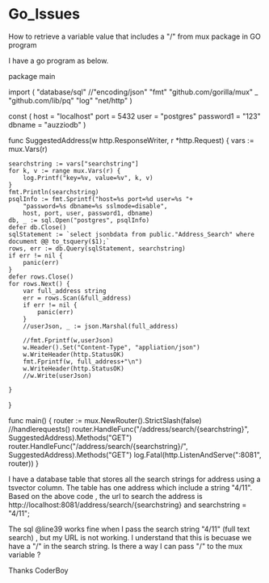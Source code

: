 # Go_Issues
How to retrieve a variable value that includes a "/" from mux package in GO program

I have a go program as below.

package main

import (
	"database/sql"
	//"encoding/json"
	"fmt"
	"github.com/gorilla/mux"
	_ "github.com/lib/pq"
	"log"
	"net/http"
)

const (
	host      = "localhost"
	port      = 5432
	user      = "postgres"
	password1 = "123"
	dbname    = "auzziodb"
)

func SuggestedAddress(w http.ResponseWriter, r *http.Request) {
	vars := mux.Vars(r)

	searchstring := vars["searchstring"]
	for k, v := range mux.Vars(r) {
		log.Printf("key=%v, value=%v", k, v)
	}
	fmt.Println(searchstring)
	psqlInfo := fmt.Sprintf("host=%s port=%d user=%s "+
		"password=%s dbname=%s sslmode=disable",
		host, port, user, password1, dbname)
	db, _ := sql.Open("postgres", psqlInfo)
	defer db.Close()
	sqlStatement := `select jsonbdata from public."Address_Search" where document @@ to_tsquery($1);`
	rows, err := db.Query(sqlStatement, searchstring)
	if err != nil {
		panic(err)
	}
	defer rows.Close()
	for rows.Next() {
		var full_address string
		err = rows.Scan(&full_address)
		if err != nil {
			panic(err)
		}
		//userJson, _ := json.Marshal(full_address)

		//fmt.Fprintf(w,userJson)
		w.Header().Set("Content-Type", "appliation/json")
		w.WriteHeader(http.StatusOK)
		fmt.Fprintf(w, full_address+"\n")
		w.WriteHeader(http.StatusOK)
		//w.Write(userJson)

	}

}

func main() {
	router := mux.NewRouter().StrictSlash(false)
	//handlerequests()
	router.HandleFunc("/address/search/{searchstring}", SuggestedAddress).Methods("GET")
	router.HandleFunc("/address/search/{searchstring}/", SuggestedAddress).Methods("GET")
	log.Fatal(http.ListenAndServe(":8081", router))
}

I have a database table that stores all the search strings for address using a tsvector column. The table has one address which include a string "4/11". Based on the above code , the url to search the address is http://localhost:8081/address/search/{searchstring} and 
searchstring = "4/11";

The sql @line39 works fine when I pass the search string "4/11" (full text search) , but my URL is not working. I understand that this is becuase we have a "/" in the search string. Is there a way I can pass "/" to the mux variable ?

Thanks
CoderBoy
